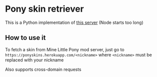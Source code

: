 # Pony skin retriever
This is a Python implementation of [this server](https://github.com/niteru/PonySkinRetriever/) (Node starts too long)

## How to use it
To fetch a skin from Mine Little Pony mod server, just go to `https://ponyskins.herokuapp.com/<nickname>` where `<nickname>` must be replaced with your nickname

Also supports cross-domain requests
